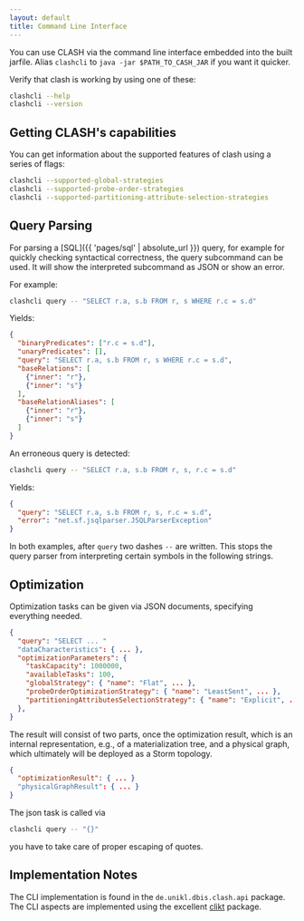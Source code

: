 ```yaml
---
layout: default
title: Command Line Interface
---
```


You can use CLASH via the command line interface embedded into the built jarfile. Alias `clashcli` to `java -jar $PATH_TO_CASH_JAR` if you want it quicker.

Verify that clash is working by using one of these:

```bash
clashcli --help
clashcli --version
```

## Getting CLASH's capabilities

You can get information about the supported features of clash using a series of flags:

```bash
clashcli --supported-global-strategies
clashcli --supported-probe-order-strategies
clashcli --supported-partitioning-attribute-selection-strategies
```

## Query Parsing

For parsing a [SQL]({{ 'pages/sql' | absolute_url }}) query, for example for quickly checking syntactical correctness, the query subcommand can be used. It will show the interpreted subcommand as JSON or show an error.

For example:

```bash
clashcli query -- "SELECT r.a, s.b FROM r, s WHERE r.c = s.d"
```

Yields:

```json
{
  "binaryPredicates": ["r.c = s.d"],
  "unaryPredicates": [],
  "query": "SELECT r.a, s.b FROM r, s WHERE r.c = s.d",
  "baseRelations": [
    {"inner": "r"},
    {"inner": "s"}
  ],
  "baseRelationAliases": [
    {"inner": "r"},
    {"inner": "s"}
  ]
}
```

An erroneous query is detected:

```bash
clashcli query -- "SELECT r.a, s.b FROM r, s, r.c = s.d"
```

Yields:

```json
{
  "query": "SELECT r.a, s.b FROM r, s, r.c = s.d",
  "error": "net.sf.jsqlparser.JSQLParserException"
}
```

In both examples, after `query` two dashes `--` are written. This stops the query parser from interpreting certain symbols in the following strings.

## Optimization

Optimization tasks can be given via JSON documents, specifying everything needed.

```json
{
  "query": "SELECT ... "
  "dataCharacteristics": { ... },
  "optimizationParameters": {
    "taskCapacity": 1000000,
    "availableTasks": 100,
    "globalStrategy": { "name": "Flat", ... },
    "probeOrderOptimizationStrategy": { "name": "LeastSent", ... },
    "partitioningAttributesSelectionStrategy": { "name": "Explicit", ... }
  },
}
```

The result will consist of two parts, once the optimization result, which is an internal representation, e.g., of a materialization tree, and a physical graph, which ultimately will be deployed as a Storm topology.

```json
{
  "optimizationResult": { ... }
  "physicalGraphResult": { ... }
}
```

The json task is called via

```bash
clashcli query -- "{}"
```

you have to take care of proper escaping of quotes.

## Implementation Notes

The CLI implementation is found in the `de.unikl.dbis.clash.api` package. The CLI aspects are implemented using the excellent [clikt](https://ajalt.github.io/clikt) package.